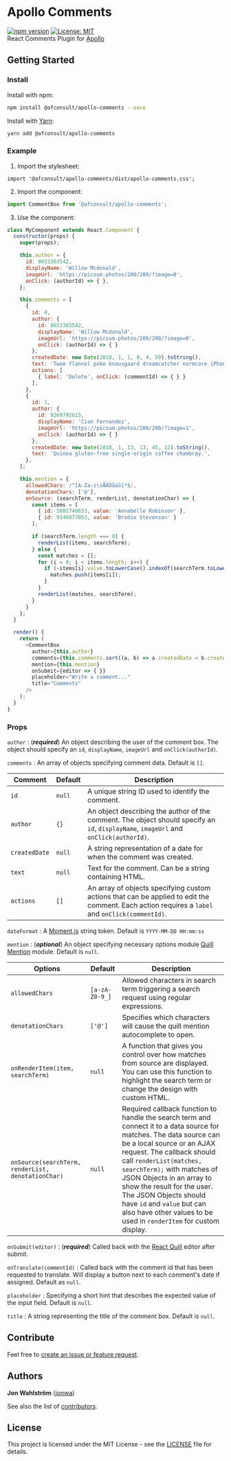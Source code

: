 # Apollo Comments
[![npm version](https://badge.fury.io/js/%40afconsult%2Fapollo-comments.svg)](https://badge.fury.io/js/%40afconsult%2Fapollo-comments)
[![License: MIT](https://img.shields.io/badge/License-MIT-yellow.svg)](https://opensource.org/licenses/MIT)
<br />
React Comments Plugin for [Apollo](https://github.com/afconsult/apollo)

## Getting Started
### Install
Install with npm:
```bash
npm install @afconsult/apollo-comments --save
```
Install with [Yarn](https://yarnpkg.com/en/):
```bash
yarn add @afconsult/apollo-comments
```

### Example
1. Import the stylesheet:
```javscript
import '@afconsult/apollo-comments/dist/apollo-comments.css';
```

2. Import the component:
```javascript
import CommentBox from '@afconsult/apollo-comments';
```

3. Use the component:
```javascript
class MyComponent extends React.Component {
  constructor(props) {
    super(props);

    this.author = {
      id: 8653303542,
      displayName: 'Willow Mcdonald',
      imageUrl: 'https://picsum.photos/200/200/?image=0',
      onClick: (authorId) => { },
    };

    this.comments = [
      {
        id: 0,
        author: {
          id: 8653303542,
          displayName: 'Willow Mcdonald',
          imageUrl: 'https://picsum.photos/200/200/?image=0',
          onClick: (authorId) => { }
        },
        createdDate: new Date(2018, 1, 1, 9, 4, 59).toString(),
        text: 'Twee flannel poke knausgaard dreamcatcher normcore iPhone.',
        actions: [
          { label: 'Delete', onClick: (commentId) => { } }
        ],
      },
      {
        id: 1,
        author: {
          id: 9269792615,
          displayName: 'Cian Fernandez',
          imageUrl: 'https://picsum.photos/200/200/?image=1',
          onClick: (authorId) => { }
        },
        createdDate: new Date(2018, 1, 13, 13, 45, 12).toString(),
        text: 'Quinoa gluten-free single-origin coffee chambray.',
      },
    ];

    this.mention = {
      allowedChars: /^[A-Za-z\sÅÄÖåäö]*$/,
      denotationChars: ['@'],
      onSource: (searchTerm, renderList, denotationChar) => {
        const items = [
          { id: 5801740633, value: 'Annabelle Robinson' },
          { id: 9140877053, value: 'Brodie Stevenson' }
        ];

        if (searchTerm.length === 0) {
          renderList(items, searchTerm);
        } else {
          const matches = [];
          for (i = 0; i < items.length; i++) {
            if (~items[i].value.toLowerCase().indexOf(searchTerm.toLowerCase())) {
              matches.push(items[i]);
            }
          }
          renderList(matches, searchTerm);
        }
      }
    };
  }

  render() {    
    return (
      <CommentBox
        author={this.author}
        comments={this.comments.sort((a, b) => a.createdDate < b.createdDate ? -1 : 1)}
        mention={this.mention}
        onSubmit={editor => { }}
        placeholder="Write a comment..."
        title="Comments"
      />
    );
  }
}
```

### Props
`author`
: (**_required_**) An object describing the user of the comment box. The object should specify an `id`, `displayName`, `imageUrl` and `onClick(authorId)`.

`comments`
: An array of objects specifying comment data. Default is `[]`.

| Comment    | Default        | Description  |
| ---------- | -------------- | ------------ |
| `id` | `null` | A unique string ID used to identify the comment. |
| `author` | `{}` | An object describing the author of the comment. The object should specify an `id`, `displayName`, `imageUrl` and `onClick(authorId)`. |
| `createdDate` | `null` | A string representation of a date for when the comment was created. |
| `text` | `null` | Text for the comment. Can be a string containing HTML. |
| `actions` | `[]` | An array of objects specifying custom actions that can be applied to edit the comment. Each action requires a `label` and `onClick(commentId)`. |

`dateFormat`
: A [Moment.js](https://momentjs.com/docs/#/displaying/format/) string token. Default is `YYYY-MM-DD HH:mm:ss`

`mention`
: (**_optional_**) An object specifying necessary options module [Quill Mention](https://github.com/afconsult/quill-mention) module. Default is `null`.

| Options    | Default        | Description |
| ---------- | -------------- | ------------ |
| `allowedChars` | `[a-zA-Z0-9_]` | Allowed characters in search term triggering a search request using regular expressions. |
| `denotationChars` | `['@']` | Specifies which characters will cause the quill mention autocomplete to open. |
| `onRenderItem(item, searchTerm)` | `null` | A function that gives you control over how matches from source are displayed. You can use this function to highlight the search term or change the design with custom HTML. |
| `onSource(searchTerm, renderList, denotationChar)` | `null` |  Required callback function to handle the search term and connect it to a data source for matches. The data source can be a local source or an AJAX request. The callback should call `renderList(matches, searchTerm);` with matches of JSON Objects in an array to show the result for the user. The JSON Objects should have `id` and `value` but can also have other values to be used in `renderItem` for custom display. |

`onSubmit(editor)`
: (**_required_**) Called back with the [React Quill](https://github.com/zenoamaro/react-quill/blob/master/README.md) editor after submit.

`onTranslate(commentId)`
: Called back with the comment id that has been requested to translate. Will display a button next to each comment's date if assigned. Default as `null`.

`placeholder`
: Specifying a short hint that describes the expected value of the input field. Default is `null`.

`title`
: A string representing the title of the comment box. Default is `null`.

## Contribute
Feel free to [create an issue or feature request](https://github.com/afconsult/apollo-comments/issues/new).

## Authors
**Jon Wahlström** ([jonwa](https://github.com/jonwa))

See also the list of [contributors](https://github.com/afconsult/apollo-comments/contributors).

## License
This project is licensed under the MIT License - see the [LICENSE](LICENSE) file for details.
